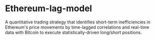 # Ethereum-lag-model
A quantitative trading strategy that identifies short-term inefficiencies in Ethereum's price movements by time-lagged correlations and real-time data with Bitcoin to execute statistically-driven long/short positions.
